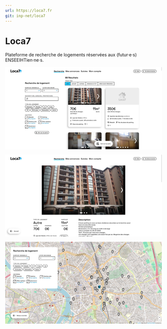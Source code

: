 ```yaml
---
url: https://loca7.fr
git: inp-net/loca7
---
```


# Loca7

Plateforme de recherche de logements réservées aux (futur·e·s) ENSEEIHTien·ne·s. 


![](./screenshot-recherche.png)

![](./screenshot-bien.png)

![](./screenshot-carte.png)
